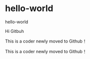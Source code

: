 # hello-world
hello-world

Hi Gitbuh

This is a coder newly moved to Github！

This is a coder newly moved to Github！




